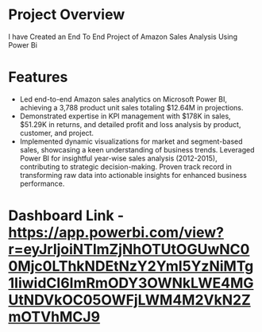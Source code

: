 # Project Overview 

I have Created an End To End Project of Amazon Sales Analysis Using Power Bi 

# Features 
* Led end-to-end Amazon sales analytics on Microsoft Power BI, achieving a 3,788 product unit sales totaling $12.64M in projections.
* Demonstrated expertise in KPI management with $178K in sales, $51.29K in returns, and detailed profit and loss analysis by product, customer, and project.
* Implemented dynamic visualizations for market and segment-based sales, showcasing a keen understanding of business trends. Leveraged Power BI for insightful year-wise sales analysis (2012-2015), contributing to 
 strategic decision-making.
Proven track record in transforming raw data into actionable insights for enhanced business performance.

# Dashboard Link -  **https://app.powerbi.com/view?r=eyJrIjoiNTlmZjNhOTUtOGUwNC00Mjc0LThkNDEtNzY2YmI5YzNiMTg1IiwidCI6ImRmODY3OWNkLWE4MGUtNDVkOC05OWFjLWM4M2VkN2ZmOTVhMCJ9**

